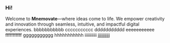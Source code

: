 ### Hi!
Welcome to **Mnemovate**—where ideas come to life. We empower creativity and innovation through seamless, intuitive, and impactful digital experiences.
bbbbbbbbbbb
ccccccccccc
ddddddddddd
eeeeeeeeeee
fffffffffff
ggggggggggg
hhhhhhhhhhh
iiiiiiiiiii
jjjjjjjjjjj
